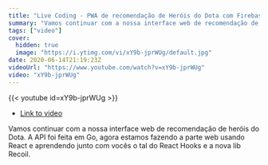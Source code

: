 ```yaml
---
title: "Live Coding - PWA de recomendação de Heróis do Dota com Firebase, React, Hooks e Recoil #9"
summary: "Vamos continuar com a nossa interface web de recomendação de heróis do Dota. A API foi feita em Go, agora estamos fazendo a parte web usando React e aprendendo junto com vocês o tal do React Hooks e a nova lib Recoil."
tags: ["video"]
cover:
  hidden: true
  image: "https://i.ytimg.com/vi/xY9b-jprWUg/default.jpg"
date: 2020-06-14T21:19:23Z
videoUrl: "https://www.youtube.com/watch?v=xY9b-jprWUg"
video: "xY9b-jprWUg"
---
```


<!-- truncate -->

{{< youtube id=xY9b-jprWUg >}}

- [Link to video](https://www.youtube.com/watch?v=xY9b-jprWUg)

Vamos continuar com a nossa interface web de recomendação de heróis do Dota. A API foi feita em Go, agora estamos fazendo a parte web usando React e aprendendo junto com vocês o tal do React Hooks e a nova lib Recoil.
